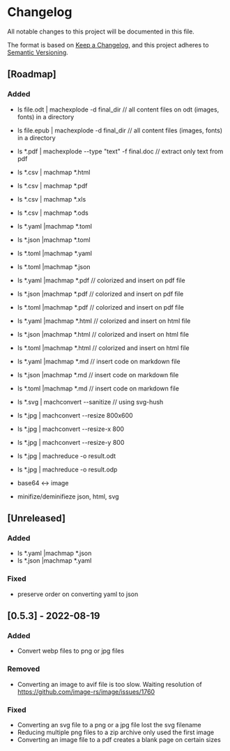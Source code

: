 # Changelog
All notable changes to this project will be documented in this file.

The format is based on [Keep a Changelog](https://keepachangelog.com/en/1.0.0/),
and this project adheres to [Semantic Versioning](https://semver.org/spec/v2.0.0.html).

## [Roadmap]

### Added

- ls file.odt | machexplode -d final_dir // all content files on odt (images, fonts) in a directory
- ls file.epub | machexplode -d final_dir // all content files (images, fonts) in a directory
- ls *.pdf | machexplode --type "text" -f final.doc // extract only text from pdf

- ls *.csv | machmap *.html
- ls *.csv | machmap *.pdf
- ls *.csv | machmap *.xls
- ls *.csv | machmap *.ods

- ls *.yaml |machmap *.toml
- ls *.json |machmap *.toml
- ls *.toml |machmap *.yaml
- ls *.toml |machmap *.json

- ls *.yaml |machmap *.pdf // colorized and insert on pdf file
- ls *.json |machmap *.pdf // colorized and insert on pdf file
- ls *.toml |machmap *.pdf // colorized and insert on pdf file
- ls *.yaml |machmap *.html // colorized and insert on html file
- ls *.json |machmap *.html // colorized and insert on html file
- ls *.toml |machmap *.html // colorized and insert on html file
- ls *.yaml |machmap *.md // insert code on markdown file
- ls *.json |machmap *.md // insert code on markdown file
- ls *.toml |machmap *.md // insert code on markdown file

- ls *.svg | machconvert --sanitize // using svg-hush

- ls *.jpg | machconvert --resize 800x600
- ls *.jpg | machconvert --resize-x 800
- ls *.jpg | machconvert --resize-y 800

- ls *.jpg | machreduce -o result.odt
- ls *.jpg | machreduce -o result.odp


- base64 <-> image
- minifize/deminifieze json, html, svg

## [Unreleased]

### Added

- ls *.yaml |machmap *.json
- ls *.json |machmap *.yaml

### Fixed

- preserve order on converting yaml to json 

## [0.5.3]  - 2022-08-19

### Added

- Convert webp files to png or jpg files

### Removed

- Converting an image to avif file is too slow.
Waiting resolution of https://github.com/image-rs/image/issues/1760

### Fixed

- Converting an svg file to a png or a jpg file lost the svg filename
- Reducing multiple png files to a zip archive only used the first image
- Converting an image file to a pdf creates a blank page on certain sizes
